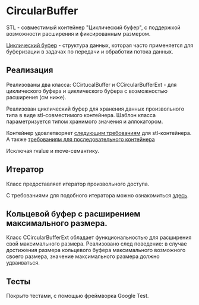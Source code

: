 # CircularBuffer

STL - совместимый контейнер "Циклический буфер", с поддержкой возможности расширения и фиксированным размером.

[Циклический буфер](https://en.wikipedia.org/wiki/Circular_buffer) - структура данных, которая часто применяется для буферизации в задачах по передачи и обработки потока данных.

## Реализация

Реализованы два класса:
CCirtucalBuffer и CCircularBufferExt - для циклического буфера и циклического буфера с возможностью расширения (см ниже).

Реализован циклический буфер для хранения данных произвольного типа в виде stl-совместимого контейнера.
Шаблон класса параметризуется типом хранимого значения и аллокатором.

Контейнер удовлетворяет [следующим требованиям](https://en.cppreference.com/w/cpp/named_req/Container) для stl-контейнера.
А также [требованиям для последовательного контейнера](https://en.cppreference.com/w/cpp/named_req/SequenceContainer)

Исключая rvalue и move-семантику.

## Итератор

Класс предоставляет итератор произвольного доступа.

С требованиями для подобного итератора можно ознакомиться [здесь](https://en.cppreference.com/w/cpp/named_req/RandomAccessIterator).

## Кольцевой буфер с расширением максимального размера.

Класс CCircularBufferExt обладает функциональностью для расширения свой максимального размера.
Реализовано след поведение: в случае достижения размера кольцевого буфера максимального возможного своего размера, значение максимального размера должно удваиваться.

## Тесты

Покрыто тестами, с помощью фреймворка Google Test.

